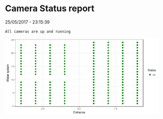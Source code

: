 Camera Status report
================
25/05/2017 - 23:15:39

    All cameras are up and running

![](camreport_files/figure-markdown_github/unnamed-chunk-2-1.png)
